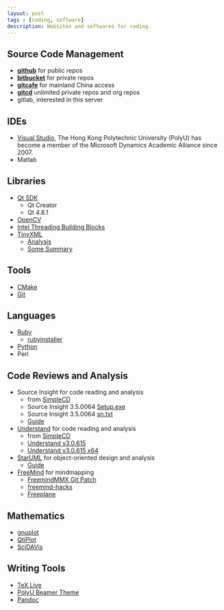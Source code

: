 ```yaml
---
layout: post
tags : [coding, software]
description: Websites and softwares for coding.
---
```


## Source Code Management
+ [__github__](https://github.com/quxiaofeng) for public repos    
+ [__bitbucket__](https://bitbucket.org/quxiaofeng) for private repos     
+ [__gitcafe__](http://gitcafe.com/quxiaofeng) for mainland China access  
+ [__gitcd__](http://gitcd.com/user.htm?name=quxiaofeng) unlimited private repos and org repos  
+ gitlab, interested in this server

## IDEs  
+ [Visual Studio](http://e5.onthehub.com/WebStore/OfferingsOfMajorVersionList.aspx?ws=d0ea765b-816f-e011-971f-0030487d8897&vsro=8&pmv=540786e5-43e4-de11-a13b-0030487d8897&cmi_mnuMain=bdba23cf-e05e-e011-971f-0030487d8897), The Hong Kong Polytechnic University (PolyU) has become a member of the Microsoft Dynamics Academic Alliance since 2007.    
+ Matlab    
  
## Libraries
+ [Qt SDK](http://qt.nokia.com/downloads)  
  - Qt Creator  
  - Qt 4.8.1  
+ [OpenCV](http://opencv.willowgarage.com/wiki/)  
+ [Intel Threading Building Blocks](http://threadingbuildingblocks.org/)  
+ [TinyXML](http://www.grinninglizard.com/tinyxml/)    
  - [Analysis](http://panpan.blog.51cto.com/489034/104961/)  
  - [Some Summary](http://www.cnblogs.com/freecoder/archive/2006/08/07/TinyXmlStapleA.html)    

## Tools  
+ [CMake](http://www.cmake.org/)  
+ [Git](http://git-scm.com/)  
  
## Languages  
+ [Ruby](http://www.ruby-lang.org/en/)  
  - [rubyinstaller](http://rubyinstaller.org/)  
+ [Python](http://www.python.org/download/releases/)
+ Perl  

## Code Reviews and Analysis  
+ Source Insight for code reading and analysis  
  - from [SimpleCD](http://simplecd.org/id/175769)  
  - Source Insight 3.5.0064 [Setup.exe](ed2k://|file|%5BSource.Insight.3.5.0064%5D.%5BSource.Insight.3.5.0064%5D.%5BSource.Insight.3.5.0064%5D.%5BSource.Insight.3.5.0064%5D.%5BSource.Insight.3.5.0064%5D.%5BSource.Insight.3.5.0064%5D.%5BSource.Insight.3.5.0064%5D.%5BSource.Insight.3.5.0064%5D.Si3564Setup.exe|5267968|33e259d0b0783bbcf2dc8c744535137e|h=uddt4fswbxal53rggydl5gutm5mcy2l3|/)  
  - Source Insight 3.5.0064 [sn.txt](ed2k://|file|%5BSource.Insight.3.5.0064%5D.%5BSource.Insight.3.5.0064%5D.%5BSource.Insight.3.5.0064%5D.%5BSource.Insight.3.5.0064%5D.%5BSource.Insight.3.5.0064%5D.%5BSource.Insight.3.5.0064%5D.%5BSource.Insight.3.5.0064%5D.%5BSource.Insight.3.5.0064%5D.sn.txt|19|9cb3097c1386926b48260f6ef92c529b|h=mxms2uuceo5jreutn6wbrdi53dqmicb6|/)  
  - [Guide](ed2k://|file|SourceInsight%E4%BB%A3%E7%A0%81%E7%BC%96%E5%86%99%E8%BE%85%E5%8A%A9%E5%B7%A5%E5%85%B7V1.0%E7%9A%84%E4%BD%BF%E7%94%A8.rar|83280|8a3e502abcae10f5f5f2c53332f1d336|h=3sgpolkqkwygcddnd66kbmcyaldaz7l2|/)  
+ [Understand](http://www.scitools.com/) for code reading and analysis  
  - from [SimpleCD](http://simplecd.org/id/2925198)  
  - [Understand v3.0.615](ed2k://|file|%5B%E4%BB%A3%E7%A0%81%E9%98%85%E8%AF%BB%E5%B7%A5%E5%85%B7%5D.Scientific.Toolworks.Understand.v3.0.615.Incl.Keygen-Lz0.zip|107664445|c0f897e3a1cb7e2f6b903e7b186d9358|h=vgarpfnbwpqsdgmy4tlh2sl7sy4hjywx|/)  
  - [Understand v3.0.615 x64](ed2k://|file|%5B%E4%BB%A3%E7%A0%81%E9%98%85%E8%AF%BB%E5%B7%A5%E5%85%B7%5D.Scientific.Toolworks.Understand.v3.0.615.X64.Incl.Keygen-Lz0.zip|129783765|316b5e721b693fbce4a769c495baf6d2|h=p23dhgowtxlaohexkj5455krvpai2c2n|/)  
+ [StarUML](http://staruml.sourceforge.net/en/) for object-oriented design and analysis  
  - [Guide](ed2k://|file|UMLChina%E8%AE%B2%E5%BA%A7%E5%BD%95%E9%9F%B3%E5%92%8C%E5%B9%BB%E7%81%AF20080528%E9%82%B1%E9%83%81%E6%83%A0%E5%BC%80%E6%BA%90StarUML%E5%BB%BA%E6%A8%A1%E5%AE%9E%E6%88%98.rar|76500557|553afbaaf1113bc8664a7d91e0a3618c|h=hzci6suxy3caoupk6p6i4sja53vkurha|/)  
+ [FreeMind](http://freemind.sourceforge.net/wiki/index.php/Main_Page) for mindmapping  
  - [FreemindMMX Git Patch](http://redmine.ossxp.com/redmine/projects/freemind-mmx/wiki/IndexEn)  
  - [freemind-hacks](https://github.com/ossxp-com/freemind-hacks)  
  - [Freeplane](http://freeplane.sourceforge.net/wiki/index.php/Main_Page)  

## Mathematics
+ [gnuplot](http://www.gnuplot.info/)  
+ [QtiPlot](http://soft.proindependent.com/qtiplot.html)  
+ [SciDAVis](http://scidavis.sourceforge.net/about/index.html)

## Writing Tools
+ [TeX Live](http://www.tug.org/texlive/)  
+ [PolyU Beamer Theme](https://github.com/quxiaofeng/PolyU_Beamer_Theme)
+ [Pandoc](http://johnmacfarlane.net/pandoc/installing.html)

